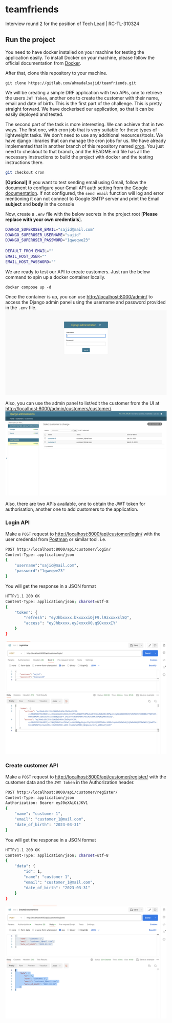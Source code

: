 # teamfriends #

Interview round 2 for the position of Tech Lead | RC-TL-310324

## Run the project ##  

You need to have docker installed on your machine for testing the application
easily. To install Docker on your machine, please follow the official
documentation from [Docker](https://docs.docker.com/engine/install/).

After that, clone this repository to your machine.

```commandline
git clone https://gitlab.com/ahmadalsajid/teamfriends.git
```

We will be creating a simple DRF application with two APIs, one to retrieve the
users `JWT Token`, another one to create the customer with their name, email
and date of birth. This is the first part of the challenge. This is pretty
straight forward. We have dockerised our application, so that it can be easily
deployed and tested.

The second part of the task is more interesting. We can achieve that in two
ways. The first one, with cron job that is very suitable for these types of
lightweight tasks. We don't need to use any additional resources/tools. We
have django libraries that can manage the cron jobs for us. We have already
implemented that in another branch of this repository named
[cron](https://gitlab.com/ahmadalsajid/teamfriends/-/tree/cron). You just
need to checkout to that branch, and the README.md file has all the necessary
instructions to build the project with docker and the testing instructions there.

```bash
git checkout cron
```





**[Optional]** If you want to test sending email using Gmail, follow the document to configure your Gmail API auth setting from the [Google documentation](https://developers.google.com/gmail/api/quickstart/python). If not configured, the `send email` function will log and error mentioning it can not connect to Google SMTP server and print the Email **subject** and **body** in the console

Now, create a `.env` file with the below secrets in the project root [**Please replace with your own credentials**].

```bash
DJANGO_SUPERUSER_EMAIL="sajid@mail.com"
DJANGO_SUPERUSER_USERNAME="sajid"
DJANGO_SUPERUSER_PASSWORD="1qweqwe23"

DEFAULT_FROM_EMAIL=""
EMAIL_HOST_USER=""
EMAIL_HOST_PASSWORD=""
```

We are ready to test our API to create customers. Just run the below command to spin up a docker container locally.

```commandline
docker compose up -d
```

Once the container is up, you can use <http://localhost:8000/admin/> to access the Django admin panel using the username and password provided in the `.env` file.
![login page](/screenshots/admin_login.png)

Also, you can use the admin panel to list/edit the customer from the UI at <http://localhost:8000/admin/customers/customer/>.
![Customer list](/screenshots/list_customers.png)

Also, there are two APIs available, one to obtain the JWT token for authorisation, another one to add customers to the application.

### Login API ###

Make a `POST` request to <http://localhost:8000/api/customer/login/> with the user credential from [Postman](https://www.postman.com/) or similar tool. i.e.

```bash
POST http://localhost:8000/api/customer/login/
Content-Type: application/json
{
    "username":"sajid@mail.com",
    "password":"1qweqwe23"
}
```

You will get the response in a JSON format

```bash
HTTP/1.1 200 OK
Content-Type: application/json; charset=utf-8
{
    "token": {
        "refresh": "eyJhbxxxx.bkxxxxiOjF9.l9zxxxxslSQ",
        "access": "eyJhbxxxx.eyJxxxxX0.qSOxxxxIY"
    }
}
```

![Postman login API](/screenshots/login_api.png)

### Create customer API ###

Make a `POST` request to <http://localhost:8000/api/customer/register/> with the customer data and the `JWT token` in the Authorization header.

```bash
POST http://localhost:8000/api/customer/register/
Content-Type: application/json
Authorization: Bearer eyJ0eXAiOiJKV1
{
    "name": "customer 1",
    "email": "customer_1@mail.com",
    "date_of_birth": "2023-03-31"
}
```

You will get the response in a JSON format

```bash
HTTP/1.1 200 OK
Content-Type: application/json; charset=utf-8
{
    "data": {
        "id": 1,
        "name": "customer 1",
        "email": "customer_1@mail.com",
        "date_of_birth": "2023-03-31"
    }
}
```

![Postman create customer API](/screenshots/create_customer.png)
